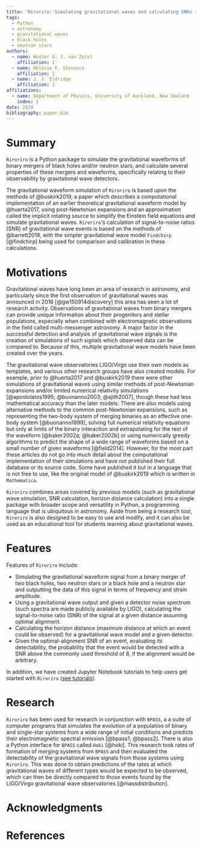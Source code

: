 ```yaml
---
title: 'Riroriro: Simulating gravitational waves and calculating SNRs in Python'
tags:
  - Python
  - astronomy
  - gravitational waves
  - black holes
  - neutron stars
authors:
  - name: Wouter G. J. van Zeist
    affiliation: 1
  - name: Héloïse F. Stevance
    affiliation: 1
  - name: J. J. Eldridge
    affiliation: 1
affiliations:
  - name: Department of Physics, University of Auckland, New Zealand
    index: 1
date: 2020
bibliography: paper.bib
---
```


# Summary

`Riroriro` is a Python package to simulate the gravitational waveforms of binary mergers of black holes and/or neutron stars, and calculate several properties of these mergers and waveforms, specifically relating to their observability by gravitational wave detectors.

The gravitational waveform simulation of `Riroriro` is based upon the methods of @buskirk2019, a paper which describes a computational implementation of an earlier theoretical gravitational waveform model by @huerta2017, using post-Newtonian expansions and an approximation called the implicit rotating source to simplify the Einstein field equations and simulate gravitational waves. `Riroriro`'s calculation of signal-to-noise ratios (SNR) of gravitational wave events is based on the methods of @barrett2018, with the simpler gravitational wave model `Findchirp` [@findchirp] being used for comparison and calibration in these calculations.

# Motivations

Gravitational waves have long been an area of research in astronomy, and particularly since the first observation of gravitational waves was announced in 2016 [@gw150914discovery] this area has seen a lot of research activity. Observations of gravitational waves from binary mergers can provide unique information about their progenitors and stellar populations, especially when combined with electromagnetic observations in the field called multi-messenger astronomy. A major factor in the successful detection and analysis of gravitational wave signals is the creation of simulations of such signals which observed data can be compared to. Because of this, multiple gravitational wave models have been created over the years.

The gravitational wave observatories LIGO/Virgo use their own models as templates, and various other research groups have also created models. For example, prior to @huerta2017 and @buskirk2019 there were other simulations of gravitational waves using similar methods of post-Newtonian expansions and/or limited numerical relativity simulations [@apostolatos1995; @buonanno2003; @ajith2007], though these had less mathematical accuracy than the later models. There are also models using alternative methods to the common post-Newtonian expansions, such as representing the two-body system of merging binaries as an effective one-body system [@buonanno1999], solving full numerical relativity equations but only at limits of the binary interaction and extrapolating for the rest of the waveform [@baker2002a; @baker2002b] or using numerically greedy algorithms to predict the shape of a wide range of waveforms based on a small number of given waveforms [@field2014]. However, for the most part these articles do not go into much detail about the computational implementation of their simulations and have not published their full database or its source code. Some have published it but in a language that is not free to use, like the original model of @buskirk2019 which is written in `Mathematica`.

`Riroriro` combines areas covered by previous models (such as gravitational wave simulation, SNR calculation, horizon distance calculation) into a single package with broader scope and versatility in Python, a programming language that is ubiquitous in astronomy. Aside from being a research tool, `Riroriro` is also designed to be easy to use and modify, and it can also be used as an educational tool for students learning about gravitational waves.

# Features

Features of `Riroriro` include:

- Simulating the gravitational waveform signal from a binary merger of two black holes, two neutron stars or a black hole and a neutron star and outputting the data of this signal in terms of frequency and strain amplitude.
- Using a gravitational wave output and given a detector noise spectrum (such spectra are made publicly available by LIGO), calculating the signal-to-noise ratio (SNR) of the signal at a given distance assuming optimal alignment.
- Calculating the horizon distance (maximum distance at which an event could be observed) for a gravitational wave model and a given detector.
- Given the optimal-alignment SNR of an event, evaluating its detectability, the probability that the event would be detected with a SNR above the commonly used threshold of 8, if the alignment would be arbitrary.

In addition, we have created Jupyter Notebook tutorials to help users get started with `Riroriro` ([see tutorials](https://github.com/wvanzeist/riroriro_tutorials)).

# Research

`Riroriro` has been used for research in conjunction with `BPASS`, a a suite of computer programs that simulates the evolution of a population of binary and single-star systems from a wide range of initial conditions and predicts their electromagnetic spectral emission [@bpass1; @bpass2]. There is also a Python interface for `BPASS` called `Hoki` [@hoki]. This research took rates of formation of merging systems from `BPASS` and then evaluated the detectability of the gravitational wave signals from those systems using `Riroriro`. This was done to obtain predictions of the rates at which gravitational waves of different types would be expected to be observed, which can then be directly compared to those events found by the LIGO/Virgo gravitational wave observatories [@massdistribution].

# Acknowledgments

# References